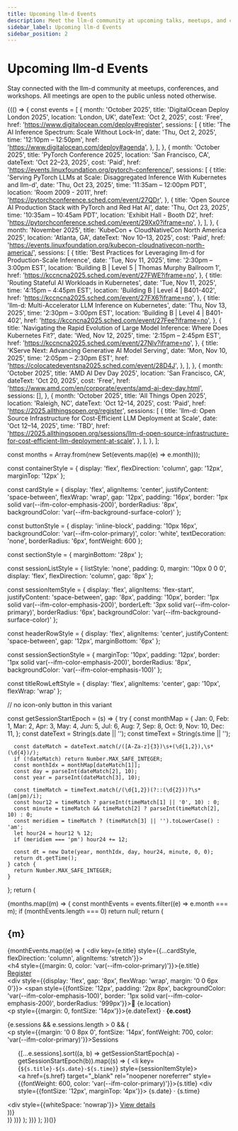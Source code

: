 ```yaml
---
title: Upcoming llm-d Events
description: Meet the llm-d community at upcoming talks, meetups, and conferences
sidebar_label: Upcoming llm-d Events
sidebar_position: 2
---
```


# Upcoming llm-d Events

Stay connected with the llm-d community at meetups, conferences, and workshops. All meetings are open to the public unless noted otherwise.

{(() => {
  const events = [
    {
      month: 'October 2025',
      title: 'DigitalOcean Deploy London 2025',
      location: 'London, UK',
      dateText: 'Oct 2, 2025',
      cost: 'Free',
      href: 'https://www.digitalocean.com/deploy#register',
      sessions: [
        {
          title: 'The AI Inference Spectrum: Scale Without Lock-In',
          date: 'Thu, Oct 2, 2025',
          time: '12:10pm – 12:50pm',
          href: 'https://www.digitalocean.com/deploy#agenda',
        },
      ],
    },
    {
      month: 'October 2025',
      title: 'PyTorch Conference 2025',
      location: 'San Francisco, CA',
      dateText: 'Oct 22–23, 2025',
      cost: 'Paid',
      href: 'https://events.linuxfoundation.org/pytorch-conference/',
      sessions: [
        {
          title: 'Serving PyTorch LLMs at Scale: Disaggregated Inference With Kubernetes and llm-d',
          date: 'Thu, Oct 23, 2025',
          time: '11:35am – 12:00pm PDT',
          location: 'Room 2009 - 2011',
          href: 'https://pytorchconference.sched.com/event/27QDr',
        },
        {
          title: 'Open Source AI Production Stack with PyTorch and Red Hat AI',
          date: 'Thu, Oct 23, 2025',
          time: '10:35am – 10:45am PDT',
          location: 'Exhibit Hall - Booth D2',
          href: 'https://pytorchconference.sched.com/event/29Xx0?iframe=no',
        },
      ],
    },
    {
      month: 'November 2025',
      title: 'KubeCon + CloudNativeCon North America 2025',
      location: 'Atlanta, GA',
      dateText: 'Nov 10–13, 2025',
      cost: 'Paid',
      href: 'https://events.linuxfoundation.org/kubecon-cloudnativecon-north-america/',
      sessions: [
        {
          title: 'Best Practices for Leveraging llm-d for Production-Scale Inference',
          date: 'Tue, Nov 11, 2025',
          time: '2:30pm – 3:00pm EST',
          location: 'Building B | Level 5 | Thomas Murphy Ballroom 1',
          href: 'https://kccncna2025.sched.com/event/27FWE?iframe=no',
        },
        {
          title: 'Routing Stateful AI Workloads in Kubernetes',
          date: 'Tue, Nov 11, 2025',
          time: '4:15pm – 4:45pm EST',
          location: 'Building B | Level 4 | B401-402',
          href: 'https://kccncna2025.sched.com/event/27FX6?iframe=no',
        },
        {
          title: 'llm-d: Multi-Accelerator LLM Inference on Kubernetes',
          date: 'Thu, Nov 13, 2025',
          time: '2:30pm – 3:00pm EST',
          location: 'Building B | Level 4 | B401-402',
          href: 'https://kccncna2025.sched.com/event/27Fee?iframe=no',
        },
        {
          title: 'Navigating the Rapid Evolution of Large Model Inference: Where Does Kubernetes Fit?',
          date: 'Wed, Nov 12, 2025',
          time: '2:15pm – 2:45pm EST',
          href: 'https://kccncna2025.sched.com/event/27Nlv?iframe=no',
        },
        {
          title: 'KServe Next: Advancing Generative AI Model Serving',
          date: 'Mon, Nov 10, 2025',
          time: '2:05pm – 2:30pm EST',
          href: 'https://colocatedeventsna2025.sched.com/event/28D4J',
        },
      ],
    },
    {
      month: 'October 2025',
      title: 'AMD AI Dev Day 2025',
      location: 'San Francisco, CA',
      dateText: 'Oct 20, 2025',
      cost: 'Free',
      href: 'https://www.amd.com/en/corporate/events/amd-ai-dev-day.html',
      sessions: [],
    },
    {
      month: 'October 2025',
      title: 'All Things Open 2025',
      location: 'Raleigh, NC',
      dateText: 'Oct 12–14, 2025',
      cost: 'Paid',
      href: 'https://2025.allthingsopen.org/register',
      sessions: [
        {
          title: 'llm-d: Open Source Infrastructure for Cost-Efficient LLM Deployment at Scale',
          date: 'Oct 12–14, 2025',
          time: 'TBD',
          href: 'https://2025.allthingsopen.org/sessions/llm-d-open-source-infrastructure-for-cost-efficient-llm-deployment-at-scale',
        },
      ],
    },
  ];

  const months = Array.from(new Set(events.map((e) => e.month)));

  const containerStyle = {
    display: 'flex',
    flexDirection: 'column',
    gap: '12px',
    marginTop: '12px'
  };

  const cardStyle = {
    display: 'flex',
    alignItems: 'center',
    justifyContent: 'space-between',
    flexWrap: 'wrap',
    gap: '12px',
    padding: '16px',
    border: '1px solid var(--ifm-color-emphasis-200)',
    borderRadius: '8px',
    backgroundColor: 'var(--ifm-background-surface-color)'
  };

  const buttonStyle = {
    display: 'inline-block',
    padding: '10px 16px',
    backgroundColor: 'var(--ifm-color-primary)',
    color: 'white',
    textDecoration: 'none',
    borderRadius: '6px',
    fontWeight: 600
  };

  const sectionStyle = {
    marginBottom: '28px'
  };

  const sessionListStyle = {
    listStyle: 'none',
    padding: 0,
    margin: '10px 0 0 0',
    display: 'flex',
    flexDirection: 'column',
    gap: '8px'
  };

  const sessionItemStyle = {
    display: 'flex',
    alignItems: 'flex-start',
    justifyContent: 'space-between',
    gap: '8px',
    padding: '10px',
    border: '1px solid var(--ifm-color-emphasis-200)',
    borderLeft: '3px solid var(--ifm-color-primary)',
    borderRadius: '6px',
    backgroundColor: 'var(--ifm-background-surface-color)'
  };

  const headerRowStyle = {
    display: 'flex',
    alignItems: 'center',
    justifyContent: 'space-between',
    gap: '12px',
    marginBottom: '6px'
  };

  const sessionSectionStyle = {
    marginTop: '10px',
    padding: '12px',
    border: '1px solid var(--ifm-color-emphasis-200)',
    borderRadius: '8px',
    backgroundColor: 'var(--ifm-color-emphasis-100)'
  };

  const titleRowLeftStyle = {
    display: 'flex',
    alignItems: 'center',
    gap: '10px',
    flexWrap: 'wrap'
  };

  // no icon-only button in this variant

  const getSessionStartEpoch = (s) => {
    try {
      const monthMap = {
        Jan: 0, Feb: 1, Mar: 2, Apr: 3, May: 4, Jun: 5,
        Jul: 6, Aug: 7, Sep: 8, Oct: 9, Nov: 10, Dec: 11,
      };
      const dateText = String(s.date || '');
      const timeText = String(s.time || '');

      const dateMatch = dateText.match(/([A-Za-z]{3})\s+(\d{1,2}),\s*(\d{4})/);
      if (!dateMatch) return Number.MAX_SAFE_INTEGER;
      const monthIdx = monthMap[dateMatch[1]];
      const day = parseInt(dateMatch[2], 10);
      const year = parseInt(dateMatch[3], 10);

      const timeMatch = timeText.match(/(\d{1,2})(?::(\d{2}))?\s*(am|pm)/i);
      const hour12 = timeMatch ? parseInt(timeMatch[1] || '0', 10) : 0;
      const minute = timeMatch && timeMatch[2] ? parseInt(timeMatch[2], 10) : 0;
      const meridiem = timeMatch ? (timeMatch[3] || '').toLowerCase() : 'am';
      let hour24 = hour12 % 12;
      if (meridiem === 'pm') hour24 += 12;

      const dt = new Date(year, monthIdx, day, hour24, minute, 0, 0);
      return dt.getTime();
    } catch {
      return Number.MAX_SAFE_INTEGER;
    }
  };
  return (
    <div>
      {months.map((m) => {
        const monthEvents = events.filter((e) => e.month === m);
        if (monthEvents.length === 0) return null;
        return (
          <div key={m} style={sectionStyle}>
            <h2>{m}</h2>
            <div style={containerStyle}>
              {monthEvents.map((e) => (
                <div key={e.title} style={{...cardStyle, flexDirection: 'column', alignItems: 'stretch'}}>
                  <div style={headerRowStyle}>
                    <div style={titleRowLeftStyle}>
                      <h4 style={{margin: 0, color: 'var(--ifm-color-primary)'}}>{e.title}</h4>
                    </div>
                    <a href={e.href} target="_blank" rel="noopener noreferrer" style={buttonStyle}>Register</a>
                  </div>
                  <div style={{display: 'flex', gap: '8px', flexWrap: 'wrap', margin: '0 0 6px 0'}}>
                    <span style={{fontSize: '12px', padding: '2px 8px', backgroundColor: 'var(--ifm-color-emphasis-100)', border: '1px solid var(--ifm-color-emphasis-200)', borderRadius: '999px'}}>📍 {e.location}</span>
                  </div>
                  <p style={{margin: 0, fontSize: '14px'}}>{e.dateText} · <strong>{e.cost}</strong></p>
                  {e.sessions && e.sessions.length > 0 && (
                    <div style={sessionSectionStyle}>
                      <p style={{margin: '0 0 8px 0', fontSize: '14px', fontWeight: 700, color: 'var(--ifm-color-primary)'}}>Sessions</p>
                      <ul style={sessionListStyle}>
                        {[...e.sessions].sort((a, b) => getSessionStartEpoch(a) - getSessionStartEpoch(b)).map((s) => (
                          <li key={`${s.title}-${s.date}-${s.time}`} style={sessionItemStyle}>
                            <div>
                              <a href={s.href} target="_blank" rel="noopener noreferrer" style={{fontWeight: 600, color: 'var(--ifm-color-primary)'}}>{s.title}</a>
                              <div style={{fontSize: '12px', marginTop: '4px'}}>
                                {s.date} · {s.time}
                              </div>
                            </div>
                            <div style={{whiteSpace: 'nowrap'}}>
                              <a href={s.href} target="_blank" rel="noopener noreferrer" style={buttonStyle}>View details</a>
                            </div>
                          </li>
                        ))}
                      </ul>
                    </div>
                  )}
                </div>
              ))}
            </div>
          </div>
        );
      })}
    </div>
  );
})()}